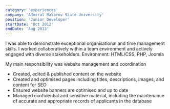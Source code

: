 ```yaml
---
category: 'experiences'
company: 'Admiral Makarov State University'
position: 'Junior Developer'
startDate: 'Oct 2012'
endDate: 'Aug 2013'
---
```


I was able to demonstrate exceptional organisational and time management skills. I worked collaboratively within a team environment and actively engaged with diverse stakeholders. Environment: HTML/CSS, PHP, Joomla

My main responsibility was website management and coordination

- Created, edited & published content on the website
- Created and optimised pages including titles, descriptions, images, and content for SEO
- Ensured website banners are optimised and up to date
- Managed confidential and sensitive material, including the maintenance of accurate and appropriate records of applicants in the database
